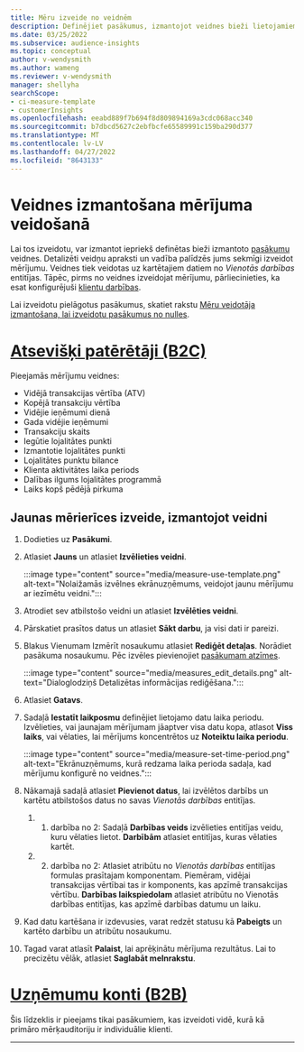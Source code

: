 ```yaml
---
title: Mēru izveide no veidnēm
description: Definējiet pasākumus, izmantojot veidnes bieži lietojamiem lietošanas gadījumiem.
ms.date: 03/25/2022
ms.subservice: audience-insights
ms.topic: conceptual
author: v-wendysmith
ms.author: wameng
ms.reviewer: v-wendysmith
manager: shellyha
searchScope:
- ci-measure-template
- customerInsights
ms.openlocfilehash: eeabd889f7b694f8d809894169a3cdc068acc340
ms.sourcegitcommit: b7dbcd5627c2ebfbcfe65589991c159ba290d377
ms.translationtype: MT
ms.contentlocale: lv-LV
ms.lasthandoff: 04/27/2022
ms.locfileid: "8643133"
---
```

# <a name="use-a-template-to-build-a-measure"></a>Veidnes izmantošana mērījuma veidošanā

Lai tos izveidotu, var izmantot iepriekš definētas bieži izmantoto [pasākumu](measures.md) veidnes. Detalizēti veidņu apraksti un vadība palīdzēs jums sekmīgi izveidot mērījumu. Veidnes tiek veidotas uz kartētajiem datiem no *Vienotās darbības* entitījas. Tāpēc, pirms no veidnes izveidojat mērījumu, pārliecinieties, ka esat konfigurējuši [klientu darbības](activities.md).

Lai izveidotu pielāgotus pasākumus, skatiet rakstu [Mēru veidotāja izmantošana, lai izveidotu pasākumus no nulles](measure-builder.md).

# <a name="individual-consumers-b-to-c"></a>[Atsevišķi patērētāji (B2C)](#tab/b2c)

Pieejamās mērījumu veidnes: 
- Vidējā transakcijas vērtība (ATV)
- Kopējā transakciju vērtība
- Vidējie ieņēmumi dienā
- Gada vidējie ieņēmumi
- Transakciju skaits
- Iegūtie lojalitātes punkti
- Izmantotie lojalitātes punkti
- Lojalitātes punktu bilance
- Klienta aktivitātes laika periods
- Dalības ilgums lojalitātes programmā
- Laiks kopš pēdējā pirkuma

## <a name="build-a-new-measure-using-a-template"></a>Jaunas mērierīces izveide, izmantojot veidni

1. Dodieties uz **Pasākumi**.

1. Atlasiet **Jauns** un atlasiet **Izvēlieties veidni**.

   :::image type="content" source="media/measure-use-template.png" alt-text="Nolaižamās izvēlnes ekrānuzņēmums, veidojot jaunu mērījumu ar iezīmētu veidni.":::

1. Atrodiet sev atbilstošo veidni un atlasiet **Izvēlēties veidni**.

1. Pārskatiet prasītos datus un atlasiet **Sākt darbu**, ja visi dati ir pareizi.

1. Blakus Vienumam Izmērīt nosaukumu atlasiet **Rediģēt detaļas**. Norādiet pasākuma nosaukumu. Pēc izvēles pievienojiet [pasākumam atzīmes](work-with-tags-columns.md#manage-tags).

   :::image type="content" source="media/measures_edit_details.png" alt-text="Dialoglodziņš Detalizētas informācijas rediģēšana.":::

1. Atlasiet **Gatavs**.

1. Sadaļā **Iestatīt laikposmu** definējiet lietojamo datu laika periodu. Izvēlieties, vai jaunajam mērījumam jāaptver visa datu kopa, atlasot **Viss laiks**, vai vēlaties, lai mērījums koncentrētos uz **Noteiktu laika periodu**.

   :::image type="content" source="media/measure-set-time-period.png" alt-text="Ekrānuzņēmums, kurā redzama laika perioda sadaļa, kad mērījumu konfigurē no veidnes.":::

1. Nākamajā sadaļā atlasiet **Pievienot datus**, lai izvēlētos darbībs un kartētu atbilstošos datus no savas *Vienotās darbības* entitījas.

    1. 1. darbība no 2: Sadaļā **Darbības veids** izvēlieties entitījas veidu, kuru vēlaties lietot. **Darbībām** atlasiet entitījas, kuras vēlaties kartēt.
    1. 2. darbība no 2: Atlasiet atribūtu no *Vienotās darbības* entitījas formulas prasītajam komponentam. Piemēram, vidējai transakcijas vērtībai tas ir komponents, kas apzīmē transakcijas vērtību. **Darbības laikspiedolam** atlasiet atribūtu no Vienotās darbības entitījas, kas apzīmē darbības datumu un laiku.
   
1. Kad datu kartēšana ir izdevusies, varat redzēt statusu kā **Pabeigts** un kartēto darbību un atribūtu nosaukumu.

1. Tagad varat atlasīt **Palaist**, lai aprēķinātu mērījuma rezultātus. Lai to precizētu vēlāk, atlasiet **Saglabāt melnrakstu**.

# <a name="business-accounts-b-to-b"></a>[Uzņēmumu konti (B2B)](#tab/b2b)

Šis līdzeklis ir pieejams tikai pasākumiem, kas izveidoti vidē, kurā kā primāro mērķauditoriju ir individuālie klienti.

---
